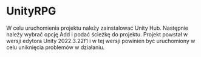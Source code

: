 # UnityRPG
W celu uruchomienia projektu należy zainstalować Unity Hub. Następnie należy wybrać opcję Add i podać ścieżkę do projektu. Projekt powstał w wersji edytora Unity 2022.3.22f1 i w tej wersji powinien być uruchomiony w celu uniknięcia problemów w działaniu.